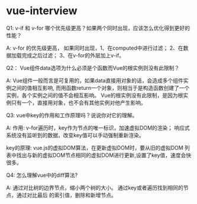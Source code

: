 # vue-interview

Q1:  v-if 和 v-for  哪个优先级更高？如果两个同时出现，应该怎么优化得到更好的性能？

A: v-for 的优先级更高， 如果同时出现，1、在computed中进行过滤； 2、在数据加载完成之后过滤； 3、在v-for的外层加上v-if。

Q2： Vue组件data选项为什么必须是个函数而Vue的根实例则没有此限制？

A: Vue组件一般而言是可复用的，如果data直接用对象的话，会造成多个组件实例之间的值相互影响,
   而用函数return一个对象，则相当于是构造函数创建了一个实例，各个实例之间的值不会相互影响。
   Vue的根实例没有此限制，是因为根实例只有一个，直接用对象，也不会有其他实例对他产生影响。

Q3:  vue中key的作用和工作原理吗？说说你对它的理解。

A: 作用:  v-for遍历时，key作为节点的唯一标识，加速虚拟DOM的渲染；
   响应式系统没有监听到的数据，改变key值可以手动强制重新渲染。

   key的原理: vue.js的虚拟DOM算法，在更新虚拟DOM时，要从旧的虚拟DOM
   列表中找出与新的虚拟DOM节点相同的虚拟DOM进行更新,设置了key值，速度会快很多。

Q4:  怎么理解vue中的diff算法?

A:  通过对比树的边界节点，缩小两个树的大小。
    通过key或者遍历找到相同的节点，通过对比最后
    的索引值，删除和新增节点。
